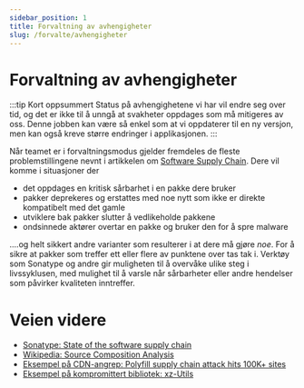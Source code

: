```yaml
---
sidebar_position: 1
title: Forvaltning av avhengigheter
slug: /forvalte/avhengigheter
---
```


# Forvaltning av avhengigheter
:::tip Kort oppsummert
Status på avhengighetene vi har vil endre seg over tid, og det er ikke til å unngå at svakheter oppdages som må mitigeres av oss. Denne jobben kan være så enkel som at vi oppdaterer til en ny versjon, men kan også kreve større endringer i applikasjonen.
:::

Når teamet er i forvaltningsmodus gjelder fremdeles de fleste problemstillingene nevnt i artikkelen om [Software Supply Chain](/utvikle/software_supply_chain). Dere vil komme i situasjoner der 
* det oppdages en kritisk sårbarhet i en pakke dere bruker
* pakker deprekeres og erstattes med noe nytt som ikke er direkte kompatibelt med det gamle
* utviklere bak pakker slutter å vedlikeholde pakkene
* ondsinnede aktører overtar en pakke og bruker den for å spre malware

....og helt sikkert andre varianter som resulterer i at dere må gjøre _noe_. For å sikre at pakker som treffer ett eller flere av punktene over tas tak i. Verktøy som Sonatype og andre gir muligheten til å overvåke ulike steg i livssyklusen, med mulighet til å varsle når sårbarheter eller andre hendelser som påvirker kvaliteten inntreffer. 

# Veien videre
* [Sonatype: State of the software supply chain](https://www.sonatype.com/state-of-the-software-supply-chain/introduction)
* [Wikipedia: Source Composition Analysis](https://en.wikipedia.org/wiki/Software_composition_analysis)
* [Eksempel på CDN-angrep: Polyfill supply chain attack hits 100K+ sites](https://sansec.io/research/polyfill-supply-chain-attackX)
* [Eksempel på kompromittert bibliotek: xz-Utils](https://arstechnica.com/security/2024/04/what-we-know-about-the-xz-utils-backdoor-that-almost-infected-the-world/)